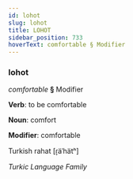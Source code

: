 ```yaml
---
id: lohot
slug: lohot
title: LOHOT
sidebar_position: 733
hoverText: comfortable § Modifier
---
```


### lohot

*comfortable* **§** Modifier

**Verb**: to be comfortable

**Noun**: comfort

**Modifier**: comfortable

Turkish rahat [ɾ̞äˈhätʰ]

*Turkic Language Family*